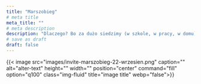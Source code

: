 ```yaml
---
title: "Marszobieg"
# meta title
meta_title: ""
# meta description
description: "Dlaczego? Bo za dużo siedzimy (w szkole, w pracy, w domu) i za mało się znamy."
# save as draft
draft: false
---
```


{{< image src="images/invite-marszobieg-22-wrzesien.png" caption="" alt="alter-text" height="" width="" position="center" command="fill" option="q100" class="img-fluid" title="image title"  webp="false">}}
